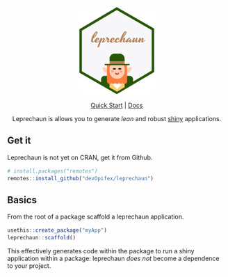<div align="center">

<!-- badges: start -->
<!-- badges: end -->

<img src="docs/_assets/leprechaun.png" height=200>

[Quick Start](https://leprechaun.opifex.org/#/guide/quick-start) | [Docs](https://leprechaun.opifex.org)

Leprechaun is allows you to generate _lean_ and robust 
[shiny](http://shiny.rstudio.com/) applications.

</div>

## Get it

Leprechaun is not yet on CRAN, get it from Github.

``` r
# install.packages("remotes")
remotes::install_github("devOpifex/leprechaun")
```

## Basics

From the root of a package scaffold a leprechaun application.

``` r
usethis::create_package("myApp")
leprechaun::scaffold()
```

This effectively generates code within the package to run a 
shiny application within a package: leprechaun _does not_ 
become a dependence to your project.
